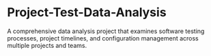 # Project-Test-Data-Analysis
A comprehensive data analysis project that examines software testing processes, project timelines, and configuration management across multiple projects and teams.
